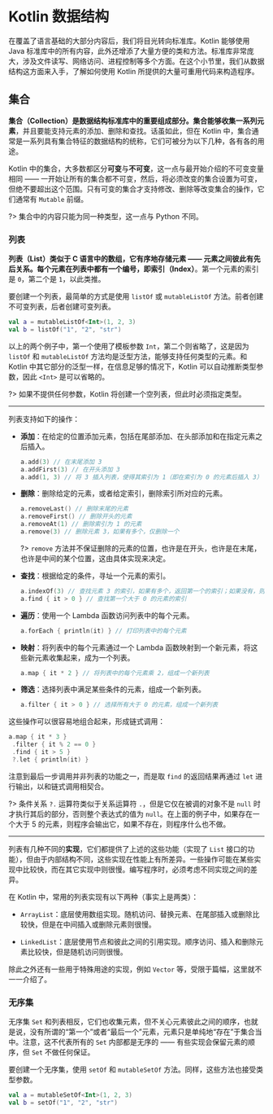 # Kotlin 数据结构

在覆盖了语言基础的大部分内容后，我们将目光转向标准库。Kotlin 能够使用 Java 标准库中的所有内容，此外还增添了大量方便的类和方法。标准库非常庞大，涉及文件读写、网络访问、进程控制等多个方面。在这个小节里，我们从数据结构这方面来入手，了解如何使用 Kotlin 所提供的大量可重用代码来构造程序。

## 集合

**集合（Collection）**是数据结构标准库中的重要组成部分。集合能够**收集一系列元素**，并且要能支持元素的添加、删除和查找。话虽如此，但在 Kotlin 中，集合通常是一系列具有集合特征的数据结构的统称，它们可被分为以下几种，各有各的用途。

Kotlin 中的集合，大多数都区分**可变**与**不可变**，这一点与最开始介绍的不可变变量相同 —— 一开始让所有的集合都不可变，然后，将必须改变的集合设置为可变，但绝不要超出这个范围。只有可变的集合才支持修改、删除等改变集合的操作，它们通常有 `Mutable` 前缀。

?> 集合中的内容只能为同一种类型，这一点与 Python 不同。

### 列表

**列表（List）**类似于 C 语言中的数组，它有序地存储元素 —— 元素之间彼此有先后关系。每个元素在列表中都有一个编号，即**索引（Index）**。第一个元素的索引是 `0`，第二个是 `1`，以此类推。

要创建一个列表，最简单的方式是使用 `listOf` 或 `mutableListOf` 方法。前者创建不可变列表，后者创建可变列表。

```kotlin
val a = mutableListOf<Int>(1, 2, 3)
val b = listOf("1", "2", "str")
```

以上的两个例子中，第一个使用了模板参数 `Int`，第二个则省略了，这是因为 `listOf` 和 `mutableListOf` 方法均是泛型方法，能够支持任何类型的元素。和 Kotlin 中其它部分的泛型一样，在信息足够的情况下，Kotlin 可以自动推断类型参数，因此 `<Int>` 是可以省略的。

?> 如果不提供任何参数，Kotlin 将创建一个空列表，但此时必须指定类型。

---

列表支持如下的操作：

- **添加**：在给定的位置添加元素，包括在尾部添加、在头部添加和在指定元素之后插入。
  
  ```kotlin
  a.add(3) // 在末尾添加 3
  a.addFirst(3) // 在开头添加 3
  a.add(1, 3) // 将 3 插入列表，使得其索引为 1（即在索引为 0 的元素后插入 3）
  ```

- **删除**：删除给定的元素，或者给定索引，删除索引所对应的元素。
  
  ```kotlin
  a.removeLast() // 删除末尾的元素
  a.removeFirst() // 删除开头的元素
  a.removeAt(1) // 删除索引为 1 的元素
  a.remove(3) // 删除元素 3，如果有多个，仅删除一个
  ```
  
  ?> `remove` 方法并不保证删除的元素的位置，也许是在开头，也许是在末尾，也许是中间的某个位置，这由具体实现来决定。

- **查找**：根据给定的条件，寻址一个元素的索引。
  
  ```kotlin
  a.indexOf(3) // 查找元素 3 的索引，如果有多个，返回第一个的索引；如果没有，则返回 -1
  a.find { it > 0 } // 查找第一个大于 0 的元素的索引
  ```

- **遍历**：使用一个 Lambda 函数访问列表中的每个元素。
  
  ```kotlin
  a.forEach { println(it) } // 打印列表中的每个元素
  ```

- **映射**：将列表中的每个元素通过一个 Lambda 函数映射到一个新元素，将这些新元素收集起来，成为一个列表。
  
  ```kotlin
  a.map { it * 2 } // 将列表中的每个元素乘 2，组成一个新列表
  ```

- **筛选**：选择列表中满足某些条件的元素，组成一个新列表。
  
  ```kotlin
  a.filter { it > 0 } // 选择所有大于 0 的元素，组成一个新列表
  ```

这些操作可以很容易地组合起来，形成链式调用：

```kotlin
a.map { it * 3 }
 .filter { it % 2 == 0 }
 .find { it > 5 }
 ?.let { println(it) }
```

注意到最后一步调用并非列表的功能之一，而是取 `find` 的返回结果再通过 `let` 进行输出，以和链式调用相契合。

?> 条件关系 `?.` 运算符类似于关系运算符 `.`，但是它仅在被调的对象不是 `null` 时才执行其后的部分，否则整个表达式的值为 `null`。在上面的例子中，如果存在一个大于 5 的元素，则程序会输出它，如果不存在，则程序什么也不做。

---

列表有几种不同的**实现**，它们都提供了上述的这些功能（实现了 `List` 接口的功能），但由于内部结构不同，这些实现在性能上有所差异。一些操作可能在某些实现中比较快，而在其它实现中则很慢。编写程序时，必须考虑不同实现之间的差异。

在 Kotlin 中，常用的列表实现有以下两种（事实上是两类）：

- `ArrayList`：底层使用数组实现。随机访问、替换元素、在尾部插入或删除比较快，但是在中间插入或删除元素则很慢。

- `LinkedList`：底层使用节点和彼此之间的引用实现。顺序访问、插入和删除元素比较快，但是随机访问则很慢。

除此之外还有一些用于特殊用途的实现，例如 `Vector` 等，受限于篇幅，这里就不一一介绍了。

### 无序集

无序集 `Set` 和列表相反，它们也收集元素，但不关心元素彼此之间的顺序，也就是说，没有所谓的“第一个”或者“最后一个”元素，元素只是单纯地“存在”于集合当中。注意，这不代表所有的 `Set` 内部都是无序的 —— 有些实现会保留元素的顺序，但 `Set` 不做任何保证。

要创建一个无序集，使用 `setOf` 和 `mutableSetOf` 方法。同样，这些方法也接受类型参数。

```kotlin
val a = mutableSetOf<Int>(1, 2, 3)
val b = setOf("1", "2", "str")
```
